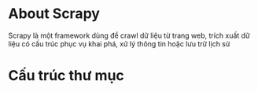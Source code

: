 # About Scrapy
Scrapy là một framework dùng để crawl dữ liệu từ trang web, trích xuất dữ liệu có cấu trúc phục vụ khai phá, xử lý thông tin hoặc lưu trữ lịch sử

# Cấu trúc thư mục
